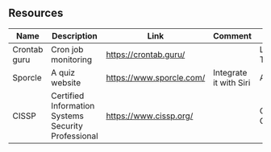 ## Resources

| Name         | Description                                         | Link                     | Comment                | Hashtag                      | More               |
| ------------ | --------------------------------------------------- | ------------------------ | ---------------------- | ---------------------------- | ------------------ |
| Crontab guru | Cron job monitoring                                 | https://crontab.guru/    |                        | Linux; Terminal              |                    |
| Sporcle      | A quiz website                                      | https://www.sporcle.com/ | Integrate it with Siri | API; Siri                    |                    |
| CISSP        | Certified Information Systems Security Professional | https://www.cissp.org/   |                        | CyberSecurity; Certification | Similar: SANS, ISC |
